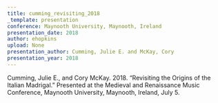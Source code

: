 ```yaml
---
title: cumming_revisiting_2018
_template: presentation
conference: Maynooth University, Maynooth, Ireland
presentation_date: 2018
author: ehopkins
upload: None
presentation_author: Cumming, Julie E. and McKay, Cory
presentation_year: 2018
---
```

Cumming, Julie E., and Cory McKay. 2018. “Revisiting the Origins of the Italian Madrigal.” Presented at the Medieval and Renaissance Music Conference, Maynooth University, Maynooth, Ireland, July 5.